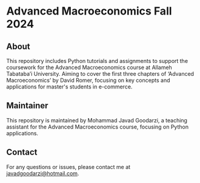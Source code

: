 # Advanced Macroeconomics Fall 2024

## About
This repository includes Python tutorials and assignments to support the coursework for the Advanced Macroeconomics course at Allameh Tabataba’i University. Aiming to cover the first three chapters of ‘Advanced Macroeconomics’ by David Romer, focusing on key concepts and applications for master's students in e-commerce.

## Maintainer
This repository is maintained by Mohammad Javad Goodarzi, a teaching assistant for the Advanced Macroeconomics course, focusing on Python applications.


## Contact
For any questions or issues, please contact me at javadgoodarzi@hotmail.com.
